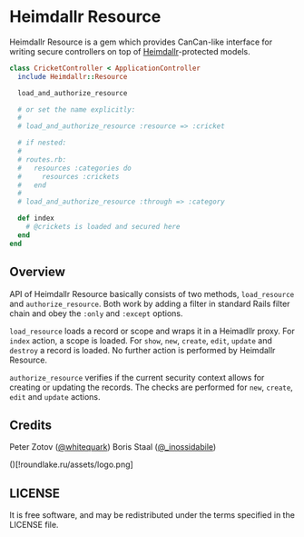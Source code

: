 Heimdallr Resource
==================

Heimdallr Resource is a gem which provides CanCan-like interface for writing secure
controllers on top of [Heimdallr](http://github.com/roundlake/heimdallr)-protected
models.

``` ruby
class CricketController < ApplicationController
  include Heimdallr::Resource

  load_and_authorize_resource

  # or set the name explicitly:
  #
  # load_and_authorize_resource :resource => :cricket

  # if nested:
  #
  # routes.rb:
  #   resources :categories do
  #     resources :crickets
  #   end
  #
  # load_and_authorize_resource :through => :category

  def index
    # @crickets is loaded and secured here
  end
end
```

Overview
--------

API of Heimdallr Resource basically consists of two methods, `load_resource` and `authorize_resource`.
Both work by adding a filter in standard Rails filter chain and obey the `:only` and `:except` options.

`load_resource` loads a record or scope and wraps it in a Heimadllr proxy. For `index` action, a scope is
loaded. For `show`, `new`, `create`, `edit`, `update` and `destroy` a record is loaded. No further action
is performed by Heimdallr Resource.

`authorize_resource` verifies if the current security context allows for creating or updating the records.
The checks are performed for `new`, `create`, `edit` and `update` actions.

Credits
-------

Peter Zotov ([@whitequark](http://twitter.com/#!/whitequark))
Boris Staal ([@_inossidabile](http://twitter.com/#!/_inossidabile))

()[!roundlake.ru/assets/logo.png]

LICENSE
-------

It is free software, and may be redistributed under the terms specified in the LICENSE file.